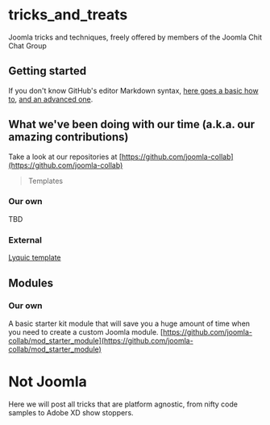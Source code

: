 # tricks_and_treats
Joomla tricks and techniques, freely offered by members of the Joomla Chit Chat Group

## Getting started

If you don't know GitHub's editor Markdown syntax, [here goes a basic how to](https://guides.github.com/features/mastering-markdown), [and an advanced one](https://help.github.com/articles/basic-writing-and-formatting-syntax).

## What we've been doing with our time (a.k.a. our amazing contributions)

Take a look at our repositories at [https://github.com/joomla-collab](https://github.com/joomla-collab)

> Templates  

### Our own

TBD

### External

[Lyquic template](https://github.com/Lyquix/tpl_lyquix)

## Modules

### Our own

A basic starter kit module that will save you a huge amount of time when you need to create a custom Joomla module.
[https://github.com/joomla-collab/mod_starter_module](https://github.com/joomla-collab/mod_starter_module)

# Not Joomla

Here we will post all tricks that are platform agnostic, from nifty code samples to Adobe XD show stoppers.
